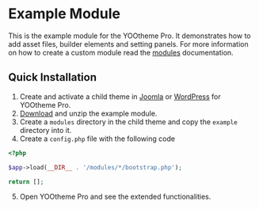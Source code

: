 # Example Module

This is the example module for the YOOtheme Pro. It demonstrates how to add asset files, builder elements and setting panels. For more information on how to create a custom module read the [modules](https://yootheme.com/support/yootheme-pro/joomla/developers-modules.md) documentation.

## Quick Installation

1. Create and activate a child theme in [Joomla](https://yootheme.com/support/yootheme-pro/joomla/developers-child-themes#create-a-child-theme) or [WordPress](https://yootheme.com/support/yootheme-pro/wordpress/developers-child-themes#create-a-child-theme) for YOOtheme Pro.
2. [Download](https://github.com/yootheme/example-module/archive/master.zip) and unzip the example module.
3. Create a `modules` directory in the child theme and copy the `example` directory into it.
4. Create a `config.php` file with the following code
```php
<?php

$app->load(__DIR__ . '/modules/*/bootstrap.php');

return [];
```
5. Open YOOtheme Pro and see the extended functionalities.
